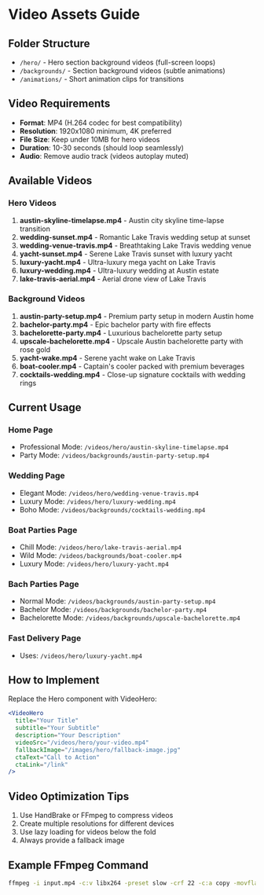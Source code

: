 # Video Assets Guide

## Folder Structure
- `/hero/` - Hero section background videos (full-screen loops)
- `/backgrounds/` - Section background videos (subtle animations)
- `/animations/` - Short animation clips for transitions

## Video Requirements
- **Format**: MP4 (H.264 codec for best compatibility)
- **Resolution**: 1920x1080 minimum, 4K preferred
- **File Size**: Keep under 10MB for hero videos
- **Duration**: 10-30 seconds (should loop seamlessly)
- **Audio**: Remove audio track (videos autoplay muted)

## Available Videos

### Hero Videos
1. **austin-skyline-timelapse.mp4** - Austin city skyline time-lapse transition
2. **wedding-sunset.mp4** - Romantic Lake Travis wedding setup at sunset
3. **wedding-venue-travis.mp4** - Breathtaking Lake Travis wedding venue
4. **yacht-sunset.mp4** - Serene Lake Travis sunset with luxury yacht
5. **luxury-yacht.mp4** - Ultra-luxury mega yacht on Lake Travis
6. **luxury-wedding.mp4** - Ultra-luxury wedding at Austin estate
7. **lake-travis-aerial.mp4** - Aerial drone view of Lake Travis

### Background Videos
1. **austin-party-setup.mp4** - Premium party setup in modern Austin home
2. **bachelor-party.mp4** - Epic bachelor party with fire effects
3. **bachelorette-party.mp4** - Luxurious bachelorette party setup
4. **upscale-bachelorette.mp4** - Upscale Austin bachelorette party with rose gold
5. **yacht-wake.mp4** - Serene yacht wake on Lake Travis
6. **boat-cooler.mp4** - Captain's cooler packed with premium beverages
7. **cocktails-wedding.mp4** - Close-up signature cocktails with wedding rings

## Current Usage

### Home Page
- Professional Mode: `/videos/hero/austin-skyline-timelapse.mp4`
- Party Mode: `/videos/backgrounds/austin-party-setup.mp4`

### Wedding Page
- Elegant Mode: `/videos/hero/wedding-venue-travis.mp4`
- Luxury Mode: `/videos/hero/luxury-wedding.mp4`
- Boho Mode: `/videos/backgrounds/cocktails-wedding.mp4`

### Boat Parties Page
- Chill Mode: `/videos/hero/lake-travis-aerial.mp4`
- Wild Mode: `/videos/backgrounds/boat-cooler.mp4`
- Luxury Mode: `/videos/hero/luxury-yacht.mp4`

### Bach Parties Page
- Normal Mode: `/videos/backgrounds/austin-party-setup.mp4`
- Bachelor Mode: `/videos/backgrounds/bachelor-party.mp4`
- Bachelorette Mode: `/videos/backgrounds/upscale-bachelorette.mp4`

### Fast Delivery Page
- Uses: `/videos/hero/luxury-yacht.mp4`

## How to Implement

Replace the Hero component with VideoHero:

```jsx
<VideoHero
  title="Your Title"
  subtitle="Your Subtitle"
  description="Your Description"
  videoSrc="/videos/hero/your-video.mp4"
  fallbackImage="/images/hero/fallback-image.jpg"
  ctaText="Call to Action"
  ctaLink="/link"
/>
```

## Video Optimization Tips
1. Use HandBrake or FFmpeg to compress videos
2. Create multiple resolutions for different devices
3. Use lazy loading for videos below the fold
4. Always provide a fallback image

## Example FFmpeg Command
```bash
ffmpeg -i input.mp4 -c:v libx264 -preset slow -crf 22 -c:a copy -movflags +faststart output.mp4
```